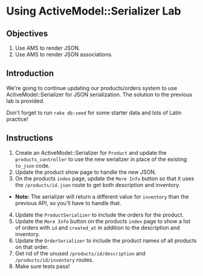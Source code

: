 # Using ActiveModel::Serializer Lab

## Objectives

  1. Use AMS to render JSON.
  2. Use AMS to render JSON associations.

## Introduction

We're going to continue updating our products/orders system to use
ActiveModel::Serializer for JSON serialization. The solution to the
previous lab is provided.

Don't forget to run `rake db:seed` for some starter data and lots of
Latin practice!

## Instructions

1. Create an ActiveModel::Serializer for `Product` and update the
   `products_controller` to use the new serializer in place of the
existing `to_json` code.
2. Update the product show page to handle the new JSON.
3. On the products `index` page, update the `More Info` button so that it
   uses the `/products/id.json` route to get both description and
inventory.
  * **Note:** The serializer will return a different value for
    `inventory` than the previous API, so you'll have to handle that.
4. Update the `ProductSerializer` to include the orders for the product.
5. Update the `More Info` button on the products `index` page to show a
   list of orders with `id` and `created_at` in addition to the
description and inventory.
6. Update the `OrderSerializer` to include the product names of all
   products on that order.
7. Get rid of the unused `/products/id/description` and
   `/products/id/inventory` routes.
8. Make sure tests pass!

<script type="text/javascript" charset="utf-8">
$(function() {
  $(".js-more").on("click", function() {
    var id = $(this).data("id");
    $.get("/products/" + id + ".json", function(data) {
      $.get("/products/" + id + ".json", function(inventory) {
        var inventoryText = "<strong>Available</strong>";
        if(data["inventory"] === "0"){
          inventoryText = "<strong>Sold Out</strong>";
        }
        var descriptionText = "<p>" + data["description"] + "</p><p>" + inventoryText + "</p>";
        $("#product-" + id).html(descriptionText);
      });
    });
  });
});
</script>
